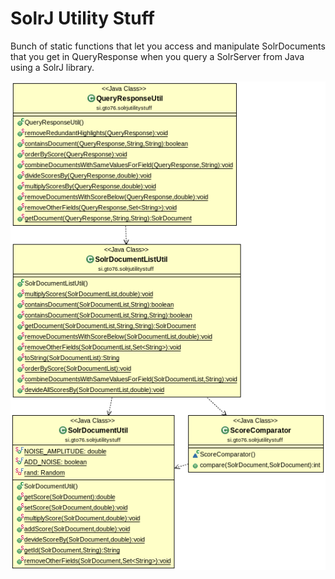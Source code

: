 SolrJ Utility Stuff
===================

Bunch of static functions that let you access and manipulate SolrDocuments that you get in QueryResponse when you query a SolrServer from Java using a SolrJ library.

![Alt text](/doc/class-diagram.png?raw=true "<class-diagram>")
